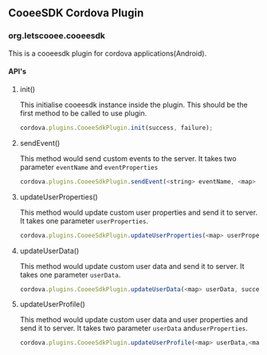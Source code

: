 ## CooeeSDK Cordova Plugin

### org.letscooee.cooeesdk

This is a cooeesdk plugin for cordova applications(Android).

#### API's

1. init()

   This initialise cooeesdk instance inside the plugin. This should be the first method to be called to use plugin.

   ```js
   cordova.plugins.CooeeSdkPlugin.init(success, failure);
   ```
   
2. sendEvent()

   This method would send custom events to the server. It takes two parameter `eventName` and `eventProperties` 

   ```js
   cordova.plugins.CooeeSdkPlugin.sendEvent(<string> eventName, <map> eventProperties, success, failure)
   ```

3. updateUserProperties()

   This method would update custom user properties and send it to server. It takes one parameter `userProperties`.

   ```js
   cordova.plugins.CooeeSdkPlugin.updateUserProperties(<map> userProperties, success, failure)
   ```

4. updateUserData()

   This method would update custom user data and send it to server. It takes one parameter `userData`.

   ```js
   cordova.plugins.CooeeSdkPlugin.updateUserData(<map> userData, success, failure)
   ```

5. updateUserProfile()

   This method would update custom user data and user properties and send it to server. It takes two parameter `userData` and`userProperties`.

   ```js
   cordova.plugins.CooeeSdkPlugin.updateUserProfile(<map> userData,<map> userProperties, success, failure)
   ```

   